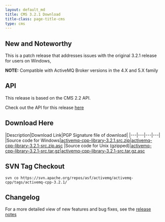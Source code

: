 ```yaml
---
layout: default_md
title: CMS 3.2.1 Download
title-class: page-title-cms
type: cms
---
```


New and Noteworthy
------------------

This is a patch release that addresses issues with the original 3.2.1 release for users on Windows,


**NOTE:** Compatible with ActiveMQ Broker versions in the 4.X and 5.X family

API
---

This release is based on the CMS 2.2 API.

Check out the API for this release [here](http://activemq.apache.org/cms/api_docs/activemqcpp-3.0)

Download Here
-------------

|Description|Download Link|PGP Signature file of download|
|---|---|---|---|
|Source code for Windows|[activemq-cpp-library-3.2.1.src.zip](http://archive.apache.org/dist/activemq/activemq-cpp/source/activemq-cpp-library-3.2.1-src.zip)|[activemq-cpp-library-3.2.1-src.zip.asc](http://archive.apache.org/dist/activemq/activemq-cpp/source/activemq-cpp-library-3.2.1-src.zip.asc)
|Source code for Unix (gzipped)|[activemq-cpp-library-3.2.1-src.tar.gz](http://archive.apache.org/dist/activemq/activemq-cpp/source/activemq-cpp-library-3.2.1-src.tar.gz)|[activemq-cpp-library-3.2.1-src.tar.gz.asc](http://archive.apache.org/dist/activemq/activemq-cpp/source/activemq-cpp-library-3.2.1-src.tar.gz.asc)

SVN Tag Checkout
----------------
```
svn co https://svn.apache.org/repos/asf/activemq/activemq-cpp/tags/activemq-cpp-3.2.1/
```

Changelog
---------

For a more detailed view of new features and bug fixes, see the [release notes](https://issues.apache.org/jira/secure/ReleaseNote.jspa?projectId=12311207&version=12315664)

